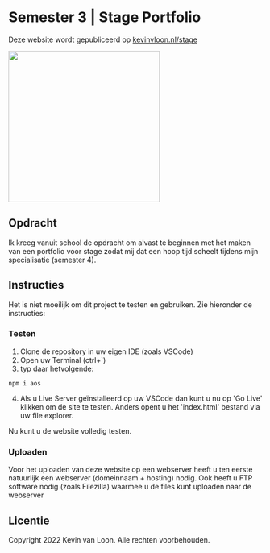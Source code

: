 # Semester 3 | Stage Portfolio

Deze website wordt gepubliceerd op [kevinvloon.nl/stage](https://kevinvloon.nl/stage)

<img src="img/..." height="300" />

## Opdracht

Ik kreeg vanuit school de opdracht om alvast te beginnen met het maken van een portfolio voor stage zodat mij dat een hoop tijd scheelt tijdens mijn specialisatie (semester 4).

## Instructies

Het is niet moeilijk om dit project te testen en gebruiken. Zie hieronder de instructies:

### Testen

1. Clone de repository in uw eigen IDE (zoals VSCode)
2. Open uw Terminal (ctrl+`)
3. typ daar hetvolgende:

```
npm i aos
```

4. Als u Live Server geïnstalleerd op uw VSCode dan kunt u nu op 'Go Live' klikken om de site te testen. Anders opent u het 'index.html' bestand via uw file explorer.

Nu kunt u de website volledig testen.

### Uploaden

Voor het uploaden van deze website op een webserver heeft u ten eerste natuurlijk een webserver (domeinnaam + hosting) nodig. Ook heeft u FTP software nodig (zoals Filezilla) waarmee u de files kunt uploaden naar de webserver

## Licentie

Copyright 2022 Kevin van Loon. Alle rechten voorbehouden.
